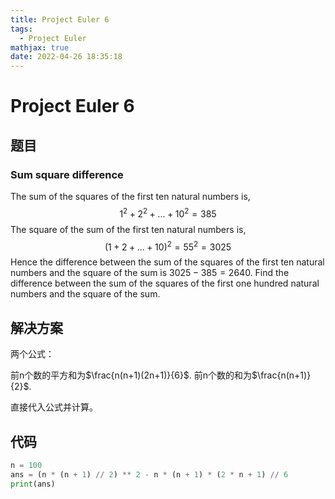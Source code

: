 ```yaml
---
title: Project Euler 6
tags:
  - Project Euler
mathjax: true
date: 2022-04-26 18:35:18
---
```


<escape><!-- more --></escape>

# Project Euler 6

## 题目

### Sum square difference

The sum of the squares of the first ten natural numbers is,
$$1^2 + 2^2 + ... + 10^2 = 385$$
The square of the sum of the first ten natural numbers is,
$$(1 + 2 + ... + 10)^2 = 55^2 = 3025$$
Hence the difference between the sum of the squares of the first ten natural numbers and the square of the sum is $3025 - 385 = 2640$.
Find the difference between the sum of the squares of the first one hundred natural numbers and the square of the sum.

## 解决方案

两个公式：

前n个数的平方和为$\frac{n(n+1)(2n+1)}{6}$.
前n个数的和为$\frac{n(n+1)}{2}$.

直接代入公式并计算。

## 代码

```Python
n = 100
ans = (n * (n + 1) // 2) ** 2 - n * (n + 1) * (2 * n + 1) // 6
print(ans)
```
